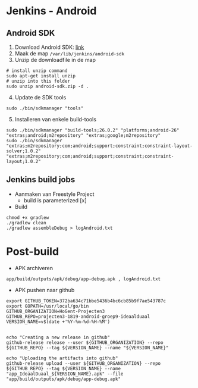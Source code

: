 # Jenkins - Android

## Android SDK

1. Download Android SDK: [link](https://developer.android.com/studio/#command-tools)
2. Maak de map ```/var/lib/jenkins/android-sdk```
3. Unzip de downloadfile in de map
```
# install unzip command
sudo apt-get install unzip
# unzip into this folder
sudo unzip android-sdk.zip -d .
```
4. Update de SDK tools
```
sudo ./bin/sdkmanager "tools"
```
5. Installeren van enkele build-tools
```
sudo ./bin/sdkmanager "build-tools;26.0.2" "platforms;android-26" "extras;android;m2repository" "extras;google;m2repository"
sudo ./bin/sdkmanager "extras;m2repository;com;android;support;constraint;constraint-layout-solver;1.0.2" "extras;m2repository;com;android;support;constraint;constraint-layout;1.0.2"
```
## Jenkins build jobs
* Aanmaken van Freestyle Project
  * build is parameterized [x]
* Build
```
chmod +x gradlew
./gradlew clean
./gradlew assembleDebug > logAndroid.txt
```
# Post-build
*  APK archiveren

```
app/build/outputs/apk/debug/app-debug.apk , logAndroid.txt
```

* APK pushen naar github

```
export GITHUB_TOKEN=372ba634c71bbe5436b4bc6cb85b9f7ae543787c
export GOPATH=/usr/local/go/bin
GITHUB_ORGANIZATION=HoGent-Projecten3
GITHUB_REPO=projecten3-1819-android-groep9-ideaalduaal
VERSION_NAME=v$(date +'%Y-%m-%d-%H-%M')


echo "Creating a new release in github"
github-release release --user ${GITHUB_ORGANIZATION} --repo ${GITHUB_REPO} --tag ${VERSION_NAME} --name "${VERSION_NAME}"

echo "Uploading the artifacts into github"
github-release upload --user ${GITHUB_ORGANIZATION} --repo ${GITHUB_REPO} --tag ${VERSION_NAME} --name "app_IdeaalDuaal_${VERSION_NAME}.apk" --file "app/build/outputs/apk/debug/app-debug.apk"

```
